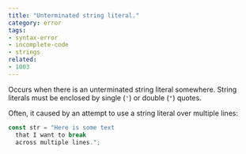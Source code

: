 ```yaml
---
title: "Unterminated string literal."
category: error
tags:
- syntax-error
- incomplete-code
- strings
related:
- 1003
---
```


Occurs when there is an unterminated string literal somewhere. String literals
must be enclosed by single (`'`) or double (`"`) quotes.

Often, it caused by an attempt to use a string literal over multiple lines:

```ts
const str = "Here is some text
  that I want to break
  across multiple lines.";
```

